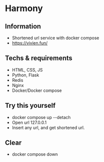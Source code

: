 # Harmony
## Information
* Shortened url service with docker compose
* https://vivien.fun/

## Techs & requirements
* HTML, CSS, JS
* Python, Flask
* Redis
* Nginx
* Docker/Docker compose

## Try this yourself
* docker compose up --detach
* Open url 127.0.0.1
* Insert any url, and get shortened url.

## Clear
* docker compose down